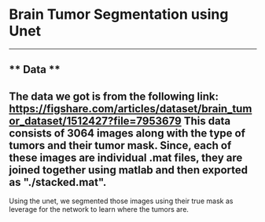 # Brain Tumor Segmentation using Unet
---
** Data **
---
The data we got is from the following link: https://figshare.com/articles/dataset/brain_tumor_dataset/1512427?file=7953679
This data consists of 3064 images along with the type of tumors and their tumor mask. Since, each of these images are individual 
.mat files, they are joined together using matlab and then exported as "./stacked.mat".
---
Using the unet, we segmented those images using their true mask as leverage for the network to learn where the tumors are.  